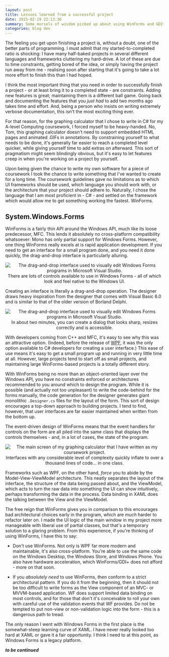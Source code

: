 ```yaml
---
layout: post
title: Lessons learned from a successful project
date: 2015-02-19 22:13:36
summary: Some morsels of wisdom picked up about using WinForms and GDI+ in my A-level Computing coursework.
categories: blog dev
---
```

The feeling you get upon finishing a project is, without a doubt, one of the better parts of programming. I must admit that my started-to-completed ratio is shocking: I have many half-baked projects in several different languages and frameworks cluttering my hard-drive. A lot of these are due to time constraints, getting bored of the idea, or simply having the project run away from me - realising soon after starting that it's going to take a lot more effort to finish this than I had hoped.

I think the most important thing that you need in order to successfully finish a project - or at least bring it to a completed state - are constraints. Adding new features is great; maintaining them is a different ball game. Going back and documenting the features that you *just had* to add two months ago takes time and effort. And, being a person who insists on writing extremely verbose documentation, this isn't the most exciting thing ever.

For that reason, for the graphing calculator that I chose to write in C# for my A-level Computing coursework, I forced myself to be heavy-handed. No, Tom, this graphing calculator doesn't need to support embedded HTML pages and animated .GIFs in annotations. By constraining yourself to what needs to be done, it's generally far easier to reach a completed level quicker, while giving yourself time to add extras on afterward. This sort of pragmatism might seem blindingly obvious, but it's easy to let features creep in when you're working on a project by yourself.

Upon being given the chance to write my own software for a piece of coursework I took the chance to write something that I've wanted to create for a long time. The coursework guidelines gave no limitations as to which UI frameworks should be used, which language you should work with, or the architecture that your project should adhere to. Naturally, I chose the language that I am most proficient in - C# - and settled on the framework which would allow me to get something working the fastest. WinForms.

## System.Windows.Forms

WinForms is a fairly thin API around the Windows API, much like its loose predecessor, MFC. This lends it absolutely no cross-platform compatibility whatsoever: Mono has only partial support for Windows Forms. However, one thing WinForms really excels at is rapid application development. If you need to get an interface for a small program done, and you need it done quickly, the drag-and-drop interface is particularly alluring.

<div style="text-align: center">
  <img alt="The drag-and-drop interface used to visually edit Windows Forms programs in Microsoft Visual Studio." src="{{ site.base_url }}/images/coursework/winforms1.png" /><br/>
  <span class="post-meta small">There are lots of controls available to use in Windows Forms - all of which look and feel native to the Windows UI.</span>
</div>

Creating an interface is literally a drag-and-drop operation. The designer draws heavy inspiration from the designer that comes with Visual Basic 6.0 and is similar to that of the older version of Borland Delphi.

<div style="text-align: center">
  <img alt="The drag-and-drop interface used to visually edit Windows Forms programs in Microsoft Visual Studio." src="{{ site.base_url }}/images/coursework/winforms2.png" /><br/>
  <span class="post-meta small">In about two minutes, you can create a dialog that looks sharp, resizes correctly and is accessible.</span>
</div>

With developers coming from C++ and MFC, it's easy to see why this was an attractive option. (Indeed, before the release of [WPF](http://en.wikipedia.org/wiki/Windows_Presentation_Foundation), it was the only option available to C# developers for creating a user interface.) This ease of use means it's easy to get a small program up and running in very little time at all. However, large projects tend to start off as small projects, and maintaining large WinForms-based projects is a totally different story.

With WinForms being no more than an object-oriented layer over the Windows API, you have no constraints enforced or architectures recommended to you around which to design the program. While it is possible (and actually not too unpleasant) to write the code-behind for the forms manually, the code generation for the designer generates giant monolithic `.Designer.cs` files for the layout of the form. This sort of design encourages a top-down approach to building projects. I tend to find, however, that user interfaces are far easier maintained when written from the bottom up.

The event-driven design of WinForms means that the event handlers for controls on the form are all piled into the same class that displays the controls themselves - and, in a lot of cases, the state of the program.

<div style="text-align: center">
  <img alt="The main screen of my graphing calculator that I have written as my coursework project." src="{{ site.base_url }}/images/coursework/project1.png" /><br/>
  <span class="post-meta small">Interfaces with any considerable level of complexity quickly inflate to over a thousand lines of code... in one class.</span>
</div>

Frameworks such as WPF, on the other hand, *force* you to abide by the Model-View-ViewModel architecture. This neatly separates the layout of the interface, the structure of the data being passed about, and the ViewModel, which acts to turn the raw data into something the UI can show intuitively, perhaps transforming the data in the process. Data binding in XAML does the talking between the View and the ViewModel.

The free reign that WinForms gives you in comparison to this encourages bad architectural choices early in the program, which are *much* harder to refactor later on. I made the UI logic of the main window in my project more manageable with liberal use of partial classes, but that's a temporary solution to a glaring problem. From this experience, if you're thinking of using WinForms, I have this to say:

* Don't use WinForms. Not only is WPF far more modern and maintainable, it's also cross-platform. You're able to use the same code on the Windows Desktop, the Windows Store, and Windows Phone. You also have hardware acceleration, which WinForms/GDI+ does not afford - more on that soon.

* If you *absolutely need* to use WinForms, then conform to a strict architectural pattern. If you do it from the beginning, then it should not be too difficult to write forms as the View component of an MVC- or MVVM-based application. WF does support limited data binding on most controls, and for those that don't it's conceivable to roll your own with careful use of the validation events that WF provides. Do not be tempted to put non-view or non-validation logic into the form - this is a dangerous path to tread.

The only reason I went with Windows Forms in the first place is the somewhat-steep learning curve of XAML. I have never really looked too hard at XAML or gave it a fair opportunity. I think I need to at this point, as Windows Forms is a legacy platform.

***to be continued***